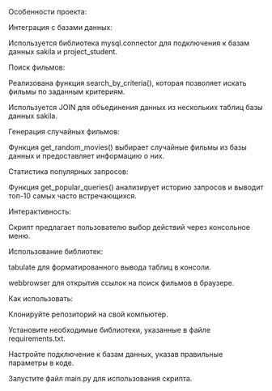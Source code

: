 Особенности проекта:

Интеграция с базами данных:

Используется библиотека mysql.connector для подключения к базам данных sakila и project_student.

Поиск фильмов:

Реализована функция search_by_criteria(), которая позволяет искать фильмы по заданным критериям.

Используется JOIN для объединения данных из нескольких таблиц базы данных sakila.

Генерация случайных фильмов:

Функция get_random_movies() выбирает случайные фильмы из базы данных и предоставляет информацию о них.

Статистика популярных запросов:

Функция get_popular_queries() анализирует историю запросов и выводит топ-10 самых часто встречающихся.

Интерактивность:

Скрипт предлагает пользователю выбор действий через консольное меню.

Использование библиотек:

tabulate для форматированного вывода таблиц в консоли.

webbrowser для открытия ссылок на поиск фильмов в браузере.

Как использовать:

Клонируйте репозиторий на свой компьютер.

Установите необходимые библиотеки, указанные в файле requirements.txt.

Настройте подключение к базам данных, указав правильные параметры в коде.

Запустите файл main.py для использования скрипта.
